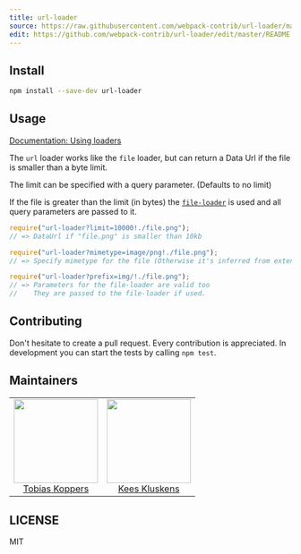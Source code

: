 ```yaml
---
title: url-loader
source: https://raw.githubusercontent.com/webpack-contrib/url-loader/master/README.md
edit: https://github.com/webpack-contrib/url-loader/edit/master/README.md
---
```

## Install

```bash
npm install --save-dev url-loader
```

## Usage

[Documentation: Using loaders](http://webpack.github.io/docs/using-loaders.html)

The `url` loader works like the `file` loader, but can return a Data Url if the file is smaller than a byte limit.

The limit can be specified with a query parameter. (Defaults to no limit)

If the file is greater than the limit (in bytes) the [`file-loader`](https://github.com/webpack/file-loader) is used and all query parameters are passed to it.

``` javascript
require("url-loader?limit=10000!./file.png");
// => DataUrl if "file.png" is smaller than 10kb

require("url-loader?mimetype=image/png!./file.png");
// => Specify mimetype for the file (Otherwise it's inferred from extension.)

require("url-loader?prefix=img/!./file.png");
// => Parameters for the file-loader are valid too
//    They are passed to the file-loader if used.
```

## Contributing

Don't hesitate to create a pull request. Every contribution is appreciated. In development you can start the tests by calling `npm test`.

## Maintainers

<table>
  <tbody>
    <tr>
      <td align="center">
        <img width="150 height="150"
        src="https://avatars.githubusercontent.com/sokra?v=3">
        <br />
        <a href="https://github.com/">Tobias Koppers</a>
      </td>
      <td align="center">
        <img width="150 height="150"
        src="https://avatars.githubusercontent.com/SpaceK33z?v=3">
        <br />
        <a href="https://github.com/">Kees Kluskens</a>
      </td>
    <tr>
  <tbody>
</table>


## LICENSE

MIT

[npm]: https://img.shields.io/npm/v/url-loader.svg
[npm-url]: https://npmjs.com/package/url-loader

[node]: https://img.shields.io/node/v/url-loader.svg
[node-url]: https://nodejs.org

[deps]: https://david-dm.org/webpack/url-loader.svg
[deps-url]: https://david-dm.org/webpack/url-loader

[tests]: http://img.shields.io/travis/webpack/url-loader.svg
[tests-url]: https://travis-ci.org/webpack/url-loader

[cover]: https://coveralls.io/repos/github/webpack/url-loader/badge.svg
[cover-url]: https://coveralls.io/github/webpack/url-loader

[chat]: https://badges.gitter.im/webpack/webpack.svg
[chat-url]: https://gitter.im/webpack/webpack
